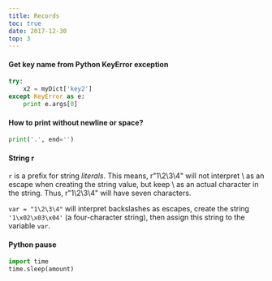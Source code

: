 ```yaml
---
title: Records
toc: true
date: 2017-12-30
top: 3
---
```


#### Get key name from Python KeyError exception

```Python
try:
    x2 = myDict['key2']
except KeyError as e:    
    print e.args[0]
```

#### How to print without newline or space?

```python
print('.', end='')
```

#### String r

`r` is a prefix for string *literals*. This means, r"1\2\3\4" will not interpret \ as an escape when creating the string value, but keep \ as an actual character in the string. Thus, r"1\2\3\4" will have seven characters.

`var = "1\2\3\4"` will interpret backslashes as escapes, create the string `'1\x02\x03\x04'` (a four-character string), then assign this string to the variable `var`.

#### Python pause

```Python
import time
time.sleep(amount)
```

